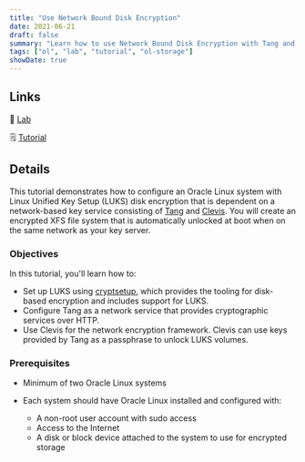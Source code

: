 ```yaml
---
title: "Use Network Bound Disk Encryption"
date: 2021-06-21
draft: false
summary: "Learn how to use Network Bound Disk Encryption with Tang and Clevis on Oracle Linux."
tags: ["ol", "lab", "tutorial", "ol-storage"]
showDate: true
---
```


## Links

:crescent_moon: [Lab](https://luna.oracle.com/lab/e348bfed-8e08-4b12-8114-74e87eb12497)

:spiral_notepad: [Tutorial](https://docs.oracle.com/en/learn/ol-tang-clevis)

## Details

This tutorial demonstrates how to configure an Oracle Linux system with Linux Unified Key Setup (LUKS) disk encryption that is dependent on a network-based key service consisting of [Tang](https://github.com/latchset/tang) and [Clevis](https://github.com/latchset/clevis). You will create an encrypted XFS file system that is automatically unlocked at boot when on the same network as your key server.

### Objectives

In this tutorial, you'll learn how to:

  - Set up LUKS using [cryptsetup](https://gitlab.com/cryptsetup/cryptsetup/-/wikis/home), which provides the tooling for disk-based encryption and includes support for LUKS.
  - Configure Tang as a network service that provides cryptographic services over HTTP.
  - Use Clevis for the network encryption framework. Clevis can use keys provided by Tang as a passphrase to unlock LUKS volumes.


### Prerequisites

- Minimum of two Oracle Linux systems

- Each system should have Oracle Linux installed and configured with:
    - A non-root user account with sudo access
    - Access to the Internet
    - A disk or block device attached to the system to use for encrypted storage

